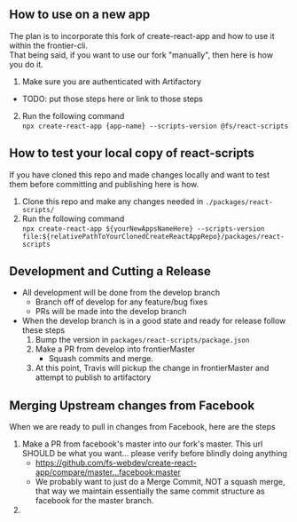 ## How to use on a new app

The plan is to incorporate this fork of create-react-app and how to use it within the frontier-cli.  
That being said, if you want to use our fork "manually", then here is how you do it.

1. Make sure you are authenticated with Artifactory

- TODO: put those steps here or link to those steps

2. Run the following command  
   `npx create-react-app {app-name} --scripts-version @fs/react-scripts`

## How to test your local copy of react-scripts

If you have cloned this repo and made changes locally and want to test them before committing and publishing here is how.

1. Clone this repo and make any changes needed in `./packages/react-scripts/`
2. Run the following command  
   `npx create-react-app ${yourNewAppsNameHere} --scripts-version file:${relativePathToYourClonedCreateReactAppRepo}/packages/react-scripts`

## Development and Cutting a Release

- All development will be done from the develop branch
  - Branch off of develop for any feature/bug fixes
  - PRs will be made into the develop branch
- When the develop branch is in a good state and ready for release follow these steps
  1. Bump the version in `packages/react-scripts/package.json`
  2. Make a PR from develop into frontierMaster
     - Squash commits and merge.
  3. At this point, Travis will pickup the change in frontierMaster and attempt to publish to artifactory

## Merging Upstream changes from Facebook

When we are ready to pull in changes from Facebook, here are the steps

1. Make a PR from facebook's master into our fork's master. This url SHOULD be what you want... please verify before blindly doing anything
   - https://github.com/fs-webdev/create-react-app/compare/master...facebook:master
   - We probably want to just do a Merge Commit, NOT a squash merge, that way we maintain essentially
     the same commit structure as facebook for the master branch.
2.
